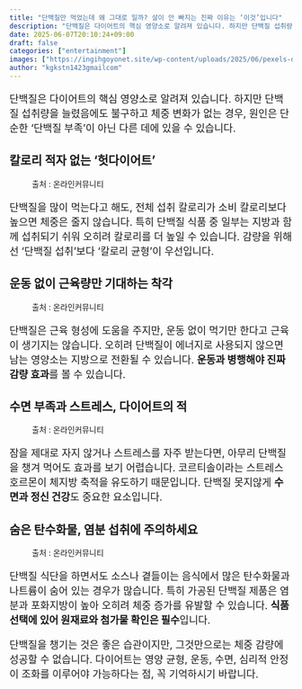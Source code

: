 ```yaml
---
title: "단백질만 먹었는데 왜 그대로 일까? 살이 안 빠지는 진짜 이유는 ‘이것’입니다"
description: "단백질은 다이어트의 핵심 영양소로 알려져 있습니다. 하지만 단백질 섭취량을 늘렸음에도 불구하고 체중 변화가 없는 경우, 원인은 단순한 ‘단백질 부족’이 아닌 다른 데에 있을 수 있습니다."
date: 2025-06-07T20:10:24+09:00
draft: false
categories: ["entertainment"]
images: ["https://ingihgoyonet.site/wp-content/uploads/2025/06/pexels-davegarcia-32371284-1024x683.jpg", "https://ingihgoyonet.site/wp-content/uploads/2025/06/pexels-olly-761854-1-1024x687.jpg", "https://ingihgoyonet.site/wp-content/uploads/2025/06/pexels-feelartfeelant-1028741-1024x683.jpg", "https://ingihgoyonet.site/wp-content/uploads/2025/06/pexels-harry-dona-2412950-1024x683.jpg"]
author: "kgkstn1423gmailcom"
---
```


<p style="font-size:18px">단백질은 다이어트의 핵심 영양소로 알려져 있습니다. 하지만 단백질 섭취량을 늘렸음에도 불구하고 체중 변화가 없는 경우, 원인은 단순한 ‘단백질 부족’이 아닌 다른 데에 있을 수 있습니다.</p> <h2 >칼로리 적자 없는 ‘헛다이어트’</h2> <figure ><img src="https://ingihgoyonet.site/wp-content/uploads/2025/06/pexels-davegarcia-32371284-1024x683.jpg" alt="" style="aspect-ratio:16/9;object-fit:cover"/><figcaption >출처 : 온라인커뮤니티</figcaption></figure> <p style="font-size:18px">단백질을 많이 먹는다고 해도, 전체 섭취 칼로리가 소비 칼로리보다 높으면 체중은 줄지 않습니다. 특히 단백질 식품 중 일부는 지방과 함께 섭취되기 쉬워 오히려 칼로리를 더 높일 수 있습니다. 감량을 위해선 ‘단백질 섭취’보다 ‘칼로리 균형’이 우선입니다.</p> <h2 >운동 없이 근육량만 기대하는 착각</h2> <figure ><img src="https://ingihgoyonet.site/wp-content/uploads/2025/06/pexels-olly-761854-1-1024x687.jpg" alt="" style="aspect-ratio:16/9;object-fit:cover"/><figcaption >출처 : 온라인커뮤니티</figcaption></figure> <p style="font-size:18px">단백질은 근육 형성에 도움을 주지만, 운동 없이 먹기만 한다고 근육이 생기지는 않습니다. 오히려 단백질이 에너지로 사용되지 않으면 남는 영양소는 지방으로 전환될 수 있습니다. <strong>운동과 병행해야 진짜 감량 효과</strong>를 볼 수 있습니다.</p> <h2 >수면 부족과 스트레스, 다이어트의 적</h2> <figure ><img src="https://ingihgoyonet.site/wp-content/uploads/2025/06/pexels-feelartfeelant-1028741-1024x683.jpg" alt="" style="aspect-ratio:16/9;object-fit:cover"/><figcaption >출처 : 온라인커뮤니티</figcaption></figure> <p style="font-size:18px">잠을 제대로 자지 않거나 스트레스를 자주 받는다면, 아무리 단백질을 챙겨 먹어도 효과를 보기 어렵습니다. 코르티솔이라는 스트레스 호르몬이 체지방 축적을 유도하기 때문입니다. 단백질 못지않게 <strong>수면과 정신 건강</strong>도 중요한 요소입니다.</p> <h2 >숨은 탄수화물, 염분 섭취에 주의하세요</h2> <figure ><img src="https://ingihgoyonet.site/wp-content/uploads/2025/06/pexels-harry-dona-2412950-1024x683.jpg" alt="" style="aspect-ratio:16/9;object-fit:cover"/><figcaption >출처 : 온라인커뮤니티</figcaption></figure> <p style="font-size:18px">단백질 식단을 하면서도 소스나 곁들이는 음식에서 많은 탄수화물과 나트륨이 숨어 있는 경우가 많습니다. 특히 가공된 단백질 제품은 염분과 포화지방이 높아 오히려 체중 증가를 유발할 수 있습니다. <strong>식품 선택에 있어 원재료와 첨가물 확인은 필수</strong>입니다.</p> <p style="font-size:18px">단백질을 챙기는 것은 좋은 습관이지만, 그것만으로는 체중 감량에 성공할 수 없습니다. 다이어트는 영양 균형, 운동, 수면, 심리적 안정이 조화를 이루어야 가능하다는 점, 꼭 기억하시기 바랍니다.</p>